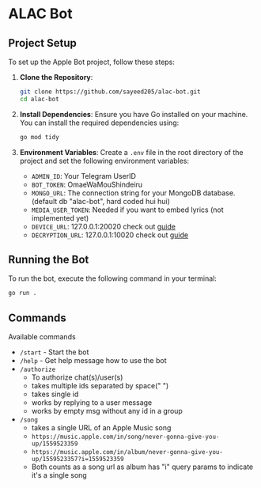 # ALAC Bot

## Project Setup

To set up the Apple Bot project, follow these steps:

1. **Clone the Repository**:

    ```bash
    git clone https://github.com/sayeed205/alac-bot.git
    cd alac-bot
    ```

2. **Install Dependencies**:
   Ensure you have Go installed on your machine. You can install the required dependencies using:

    ```bash
    go mod tidy
    ```

3. **Environment Variables**:
   Create a `.env` file in the root directory of the project and set the following environment variables:
    - `ADMIN_ID`: Your Telegram UserID
    - `BOT_TOKEN`: OmaeWaMouShindeiru
    - `MONGO_URL`: The connection string for your MongoDB database.(default db "alac-bot", hard coded hui hui)
    - `MEDIA_USER_TOKEN`: Needed if you want to embed lyrics (not implemented yet)
    - `DEVICE_URL`: 127.0.0.1:20020 check out [guide](https://github.com/zhaarey/wrapper)
    - `DECRYPTION_URL`: 127.0.0.1:10020 check out [guide](https://github.com/zhaarey/wrapper)

## Running the Bot

To run the bot, execute the following command in your terminal:
   ```bash
   go run .
   ```

## Commands

Available commands
- `/start` - Start the bot
- `/help` - Get help message how to use the bot
- `/authorize` 
  - To authorize chat(s)/user(s) 
  - takes multiple ids separated by space(" ")
  - takes single id
  - works by replying to a user message
  - works by empty msg without any id in a group
- `/song` 
  - takes a single URL of an Apple Music song 
  - `https://music.apple.com/in/song/never-gonna-give-you-up/1559523359`
  - `https://music.apple.com/in/album/never-gonna-give-you-up/1559523357?i=1559523359`
  - Both counts as a song url as album has "i" query params to indicate it's a single song